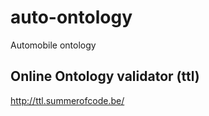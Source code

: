 # auto-ontology
Automobile ontology

## Online Ontology validator (ttl) 
http://ttl.summerofcode.be/
